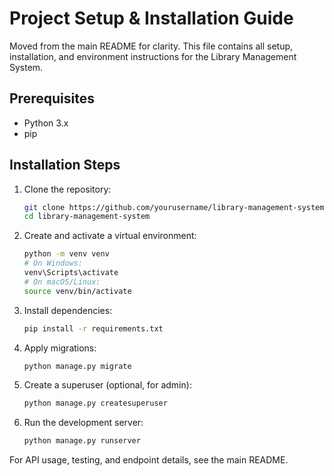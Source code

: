 # Project Setup & Installation Guide

Moved from the main README for clarity. This file contains all setup, installation, and environment instructions for the Library Management System.

## Prerequisites
- Python 3.x
- pip

## Installation Steps
1. Clone the repository:
   ```bash
   git clone https://github.com/yourusername/library-management-system.git
   cd library-management-system
   ```
2. Create and activate a virtual environment:
   ```bash
   python -m venv venv
   # On Windows:
   venv\Scripts\activate
   # On macOS/Linux:
   source venv/bin/activate
   ```
3. Install dependencies:
   ```bash
   pip install -r requirements.txt
   ```
4. Apply migrations:
   ```bash
   python manage.py migrate
   ```
5. Create a superuser (optional, for admin):
   ```bash
   python manage.py createsuperuser
   ```
6. Run the development server:
   ```bash
   python manage.py runserver
   ```

For API usage, testing, and endpoint details, see the main README.
